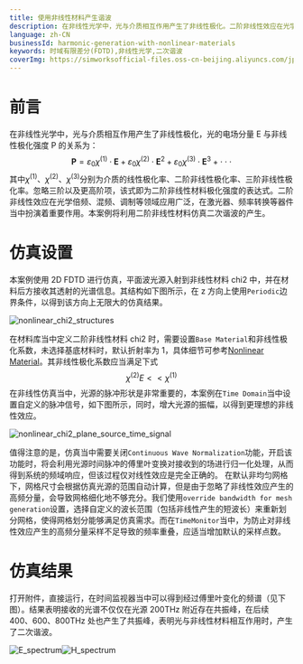 ```yaml
---
title: 使用非线性材料产生谐波
description: 在非线性光学中，光与介质相互作用产生了非线性极化。二阶非线性效应在光学倍频、混频、调制等领域应用广泛，在激光器、频率转换等器件当中扮演着重要作用。本案例将利用二阶非线性材料仿真二次谐波的产生。
language: zh-CN
businessId: harmonic-generation-with-nonlinear-materials
keywords: 时域有限差分(FDTD),非线性光学,二次谐波
coverImg: https://simworksofficial-files.oss-cn-beijing.aliyuncs.com/jpg/nonlinear_chi2_structures_20231215095819A241.jpg
---
```


# 前言

在非线性光学中，光与介质相互作用产生了非线性极化，光的电场分量 E 与非线性极化强度 P 的关系为：
$$\pmb{P}=\varepsilon_0\chi^{(1)}\cdot\pmb{E}+\varepsilon_0\chi^{(2)}\cdot\pmb{E}^2+\varepsilon_0\chi^{(3)}\cdot\pmb{E}^3+\cdot\cdot\cdot$$
其中$\chi^{(1)}$、$\chi^{(2)}$、$\chi^{(3)}$分别为介质的线性极化率、二阶非线性极化率、三阶非线性极化率。忽略三阶以及更高阶项，该式即为二阶非线性材料极化强度的表达式。二阶非线性效应在光学倍频、混频、调制等领域应用广泛，在激光器、频率转换等器件当中扮演着重要作用。本案例将利用二阶非线性材料仿真二次谐波的产生。

# 仿真设置

本案例使用 2D FDTD 进行仿真，平面波光源入射到非线性材料 chi2 中，并在材料后方接收其透射的光谱信息。其结构如下图所示，在 z 方向上使用`Periodic`边界条件，以得到该方向上无限大的仿真结果。

![nonlinear_chi2_structures](https://simworksofficial-files.oss-cn-beijing.aliyuncs.com/mdfile/resources/img/nonlinear_chi2_structures.png)

在材料库当中定义二阶非线性材料 chi2 时，需要设置`Base Material`和非线性极化系数，未选择基底材料时，默认折射率为 1，具体细节可参考[Nonlinear Material](/localhost/knowledge-base/User-Manual_nonlinear-material)。其非线性极化系数应当满足下式
$$\chi^{(2)}E<<\chi^{(1)}$$
在非线性仿真当中，光源的脉冲形状是非常重要的，本案例在`Time Domain`当中设置自定义的脉冲信号，如下图所示，同时，增大光源的振幅，以得到更理想的非线性效应。

![nonlinear_chi2_plane_source_time_signal](https://simworksofficial-files.oss-cn-beijing.aliyuncs.com/mdfile/resources/img/nonlinear_chi2_plane_source_time_signal.png)

值得注意的是，仿真当中需要关闭`Continuous Wave Normalization`功能，开启该功能时，将会利用光源时间脉冲的傅里叶变换对接收到的场进行归一化处理，从而得到系统的频域响应，但该过程仅对线性效应是完全正确的。
在默认非均匀网格下，网格尺寸会根据仿真光源的范围自动计算，但是由于忽略了非线性效应产生的高频分量，会导致网格细化地不够充分。我们使用`override bandwidth for mesh generation`设置，选择自定义的波长范围（包括非线性产生的短波长）来重新划分网格，使得网格划分能够满足仿真需求。而在`TimeMonitor`当中，为防止对非线性效应产生的高频分量采样不足导致的频率重叠，应适当增加默认的采样点数。

# 仿真结果

打开附件，直接运行，在时间监视器当中可以得到经过傅里叶变化的频谱（见下图）。结果表明接收的光谱不仅仅在光源 200THz 附近存在共振峰，在后续 400、600、800THz 处也产生了共振峰，表明光与非线性材料相互作用时，产生了二次谐波。

![E_spectrum](https://simworksofficial-files.oss-cn-beijing.aliyuncs.com/mdfile/resources/img/nonlinear_chi2_E_spectrum_log10.png)![H_spectrum](https://simworksofficial-files.oss-cn-beijing.aliyuncs.com/mdfile/resources/img/nonlinear_chi2_H_spectrum_log10.png)
